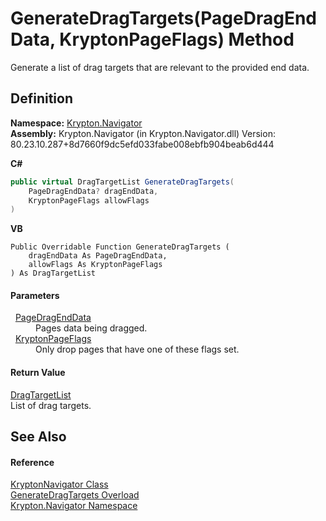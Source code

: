 # GenerateDragTargets(PageDragEndData, KryptonPageFlags) Method


Generate a list of drag targets that are relevant to the provided end data.



## Definition
**Namespace:** <a href="a21ac074-d119-3dc6-bd1c-d3a12c0128bc.md">Krypton.Navigator</a>  
**Assembly:** Krypton.Navigator (in Krypton.Navigator.dll) Version: 80.23.10.287+8d7660f9dc5efd033fabe008ebfb904beab6d444

**C#**
``` C#
public virtual DragTargetList GenerateDragTargets(
	PageDragEndData? dragEndData,
	KryptonPageFlags allowFlags
)
```
**VB**
``` VB
Public Overridable Function GenerateDragTargets ( 
	dragEndData As PageDragEndData,
	allowFlags As KryptonPageFlags
) As DragTargetList
```



#### Parameters
<dl><dt>  <a href="0c26121e-2e6a-e3c0-21a4-2a1ddbb8d2dc.md">PageDragEndData</a></dt><dd>Pages data being dragged.</dd><dt>  <a href="a72955c4-e908-effe-05d6-790c25899294.md">KryptonPageFlags</a></dt><dd>Only drop pages that have one of these flags set.</dd></dl>

#### Return Value
<a href="a19b2333-2558-af6a-8f30-1ea905dd5267.md">DragTargetList</a>  
List of drag targets.

## See Also


#### Reference
<a href="5b32a15b-85d7-1db8-3c10-e43632f905eb.md">KryptonNavigator Class</a>  
<a href="527a3171-425b-a90e-51fa-70aa22e5dff5.md">GenerateDragTargets Overload</a>  
<a href="a21ac074-d119-3dc6-bd1c-d3a12c0128bc.md">Krypton.Navigator Namespace</a>  
